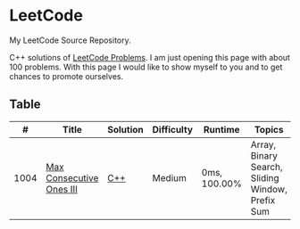 # LeetCode
My LeetCode Source Repository.

C++ solutions of [LeetCode Problems](https://leetcode.com/problemset/algorithms/). I am just opening this page with about 100 problems. With this page I would like to show myself to you and to get chances to promote ourselves.

## Table
|  #  |      Title      |     Solution    |    Difficulty   | Runtime  |        Topics            |
|-----|---------------- | --------------- | --------------- | -----|-------------------------- |
|1004 |[Max Consecutive Ones III](https://leetcode.com/problems/max-consecutive-ones-iii/)|[C++](https://github.com/copskim/LeetCode/blob/main/GitHubCPPS/1004MaxConsecutiveOnesIII.cpp)|Medium|0ms, 100.00%|Array, Binary Search, Sliding Window, Prefix Sum|
